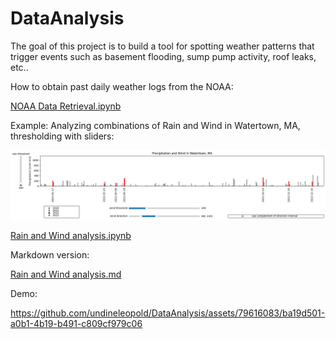 # DataAnalysis

The goal of this project is to build a tool for spotting weather patterns that trigger events such as basement flooding, sump pump activity, roof leaks, etc..

How to obtain past daily weather logs from the NOAA:

[NOAA Data Retrieval.ipynb](https://github.com/undineleopold/DataAnalysis/blob/main/NOAA%20Data%20Retrieval.ipynb)

Example: Analyzing combinations of Rain and Wind in Watertown, MA, thresholding with sliders:

![example image with sliders](/RainAndWindMarkdown/output_38_0.png "example image with sliders")

[Rain and Wind analysis.ipynb](https://github.com/undineleopold/DataAnalysis/blob/main/Rain%20and%20Wind%20analysis.ipynb)

Markdown version:

[Rain and Wind analysis.md](https://github.com/undineleopold/DataAnalysis/blob/main/RainAndWindMarkdown/Rain%20and%20Wind%20analysis.md)

Demo:

https://github.com/undineleopold/DataAnalysis/assets/79616083/ba19d501-a0b1-4b19-b491-c809cf979c06

